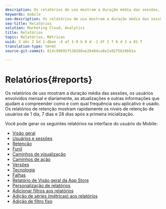 ```yaml
---
description: Os relatórios de uso mostram a duração média das sessões, os usuários envolvidos mensal e diariamente, as atualizações e outras informações que ajudam a compreender como e com qual frequência seu aplicativo é usado. Os relatórios de retenção mostram rapidamente os níveis de retenção de usuários de 1 dia, 7 dias e 28 dias após a primeira inicialização.
keywords: mobile
seo-description: Os relatórios de uso mostram a duração média das sessões, os usuários envolvidos mensal e diariamente, as atualizações e outras informações que ajudam a compreender como e com qual frequência seu aplicativo é usado. Os relatórios de retenção mostram rapidamente os níveis de retenção de usuários de 1 dia, 7 dias e 28 dias após a primeira inicialização.
seo-title: Relatórios
solution: Marketing Cloud, Analytics
title: Relatórios
topic: Relatórios, Métricas
uuid: 2 abc 2 bd 1-dbae -4 af 1-9 b 8 d -1 df 2 f 6 d 3 a 81 f
translation-type: tm+mt
source-git-commit: 814c99695f538160ae28484ca8e2a92f5b24bb1a

---
```



# Relatórios{#reports}

Os relatórios de uso mostram a duração média das sessões, os usuários envolvidos mensal e diariamente, as atualizações e outras informações que ajudam a compreender como e com qual frequência seu aplicativo é usado. Os relatórios de retenção mostram rapidamente os níveis de retenção de usuários de 1 dia, 7 dias e 28 dias após a primeira inicialização.

Você pode gerar os seguintes relatórios na interface do usuário do Mobile:

* [Visão geral](/help/using/usage/usage-overview.md)
* [Usuários e sessões](/help/using/usage/users-sessions.md)
* [Retenção](/help/using/usage/reports-retention.md)
* [Funil](/help/using/usage/reports-funnel.md)
* [Caminhos de visualização](/help/using/usage/reports-view-paths.md)
* [Caminhos de ação](/help/using/usage/reports-action-paths.md)
* [Versões](/help/using/usage/c-reports-versions.md)
* [Tecnologia](/help/using/usage/reports-technology.md)
* [Falhas](/help/using/usage/c-crashes.md)
* [Relatório de Visão geral da App Store](/help/using/usage/c-app-store-store-performance.md)
* [Personalização de relatórios](/help/using/usage/reports-customize/reports-customize.md)
* [Adicionar filtros aos relatórios](/help/using/usage/reports-customize/t-reports-customize.md)
* [Adição de séries (métricas) aos relatórios](/help/using/usage/reports-customize/t-reports-series.md)
* [Adição de filtro fixo](/help/using/usage/reports-customize/t-sticky-filter.md)

